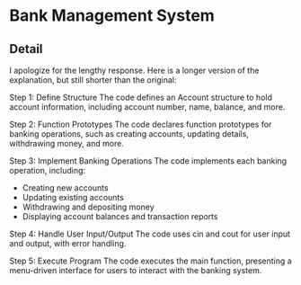 # Bank Management System
## Detail

I apologize for the lengthy response. Here is a longer version of the explanation, but still shorter than the original:

Step 1: Define Structure
The code defines an Account structure to hold account information, including account number, name, balance, and more.

Step 2: Function Prototypes
The code declares function prototypes for banking operations, such as creating accounts, updating details, withdrawing money, and more.

Step 3: Implement Banking Operations
The code implements each banking operation, including:

- Creating new accounts
- Updating existing accounts
- Withdrawing and depositing money
- Displaying account balances and transaction reports

Step 4: Handle User Input/Output
The code uses cin and cout for user input and output, with error handling.

Step 5: Execute Program
The code executes the main function, presenting a menu-driven interface for users to interact with the banking system.
